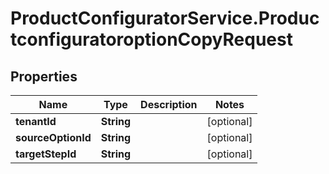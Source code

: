 # ProductConfiguratorService.ProductconfiguratoroptionCopyRequest

## Properties

Name | Type | Description | Notes
------------ | ------------- | ------------- | -------------
**tenantId** | **String** |  | [optional] 
**sourceOptionId** | **String** |  | [optional] 
**targetStepId** | **String** |  | [optional] 


